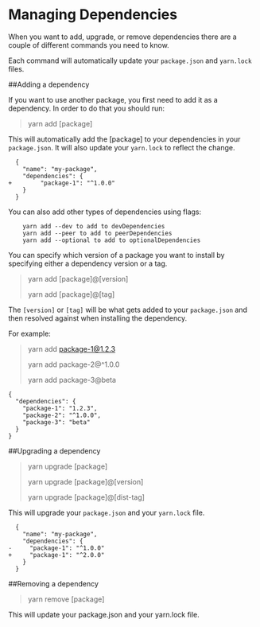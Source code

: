 # Managing Dependencies



When you want to add, upgrade, or remove dependencies there are a couple of different commands you need to know.

Each command will automatically update your `package.json` and `yarn.lock` files.

##Adding a dependency

If you want to use another package, you first need to add it as a dependency. In order to do that you should run:

>yarn add [package]

This will automatically add the [package] to your dependencies in your `package.json`. It will also update your `yarn.lock` to reflect the change.

```
  {
    "name": "my-package",
    "dependencies": {
+        "package-1": "^1.0.0"
    }
  }
```

You can also add other types of dependencies using flags:

```
    yarn add --dev to add to devDependencies
    yarn add --peer to add to peerDependencies
    yarn add --optional to add to optionalDependencies
```

You can specify which version of a package you want to install by specifying either a dependency version or a tag.

>yarn add [package]@[version]
>
>yarn add [package]@[tag]

The `[version]` or `[tag]` will be what gets added to your `package.json` and then resolved against when installing the dependency.

For example:

>yarn add package-1@1.2.3
>
>yarn add package-2@^1.0.0
>
>yarn add package-3@beta

```
{
  "dependencies": {
    "package-1": "1.2.3",
    "package-2": "^1.0.0",
    "package-3": "beta"
  }
}
```

##Upgrading a dependency

>yarn upgrade [package]
>
>yarn upgrade [package]@[version]
>
>yarn upgrade [package]@[dist-tag]

This will upgrade your `package.json` and your `yarn.lock` file.

```
  {
    "name": "my-package",
    "dependencies": {
-     "package-1": "^1.0.0"
+     "package-1": "^2.0.0"
    }
  }
```

##Removing a dependency

>yarn remove [package]

This will update your package.json and your yarn.lock file.
